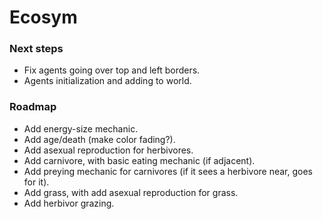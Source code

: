# Ecosym

### Next steps

- Fix agents going over top and left borders.
- Agents initialization and adding to world.


### Roadmap

- Add energy-size mechanic.
- Add age/death (make color fading?).
- Add asexual reproduction for herbivores.
- Add carnivore, with basic eating mechanic (if adjacent).
- Add preying mechanic for carnivores (if it sees a herbivore near, goes for it).
- Add grass, with add asexual reproduction for grass.
- Add herbivor grazing.